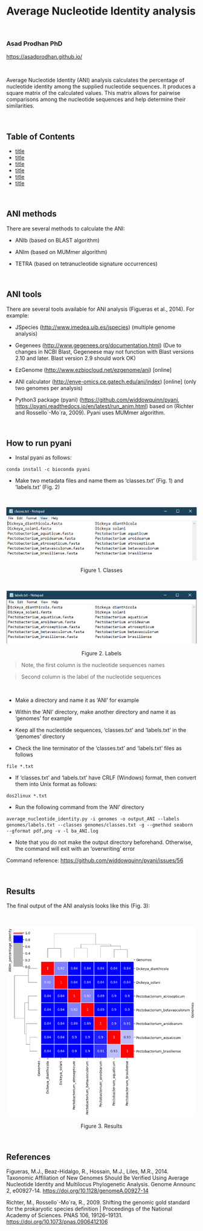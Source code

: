 # Average Nucleotide Identity analysis

<br />

### **Asad Prodhan PhD** 

https://asadprodhan.github.io/


<br />


Average Nucleotide Identity (ANI) analysis calculates the percentage of nucleotide identity among the supplied nucleotide sequences. It produces a square matrix of the calculated values. This matrix allows for pairwise comparisons among the nucleotide sequences and help determine their similarities. 

<br />


## Table of Contents  


- [title](link)  
- [title](link)  
- [title](link)  
- [title](link)  
- [title](link)  
- [title](link)  

<a name="headers"/>

<br />


## **ANI methods**


There are several methods to calculate the ANI:


- ANIb (based on BLAST algorithm)

- ANIm (based on MUMmer algorithm)

- TETRA (based on tetranucleotide signature occurrences)

<br />

## **ANI tools**


There are several tools available for ANI analysis (Figueras et al., 2014). For example:


- JSpecies (http://www.imedea.uib.es/jspecies) (multiple genome analysis)


- Gegenees (http://www.gegenees.org/documentation.html) (Due to changes in NCBI Blast, Gegeneese may not function with Blast versions 2.10 and later. Blast version 2.9 should work OK) 


- EzGenome (http://www.ezbiocloud.net/ezgenome/ani) [online] 


- ANI calculator (http://enve-omics.ce.gatech.edu/ani/index) [online] (only two genomes per analysis)


- Python3 package (pyani) (https://github.com/widdowquinn/pyani, https://pyani.readthedocs.io/en/latest/run_anim.html) based on (Richter and Rossello´-Mo´ra, 2009). Pyani uses MUMmer algorithm.

<br />

## **How to run pyani**


- Instal pyani as follows:


```
conda install -c bioconda pyani
```


- Make two metadata files and name them as ‘classes.txt’ (Fig. 1) and ‘labels.txt’ (Fig. 2)


<br />
<p align="center">
  <img 
    src="https://github.com/asadprodhan/Average-Nucleotide-Identity-ANI-analysis/blob/main/classes.PNG"
  >
</p>
<p align = "center">
Figure 1. Classes
</p>


<br />
<p align="center">
  <img 
    src="https://github.com/asadprodhan/Average-Nucleotide-Identity-ANI-analysis/blob/main/labels.PNG"
  >
</p>
<p align = "center">
Figure 2. Labels
</p>



> Note, the first column is the nucleotide sequences names

> Second column is the label of the nucleotide sequences
 
 <br />
 

- Make a directory and name it as ‘ANI’ for example


- Within the ‘ANI’ directory, make another directory and name it as ‘genomes’ for example


- Keep all the nucleotide sequences, ‘classes.txt’ and ‘labels.txt’ in the ‘genomes’ directory


- Check the line terminator of the ‘classes.txt’ and ‘labels.txt’ files as follows 


```
file *.txt
```


- If ‘classes.txt’ and ‘labels.txt’ have CRLF (Windows) format, then convert them into Unix format as follows:



```
dos2linux *.txt
```


- Run the following command from the ‘ANI’ directory



```
average_nucleotide_identity.py -i genomes -o output_ANI --labels genomes/labels.txt --classes genomes/classes.txt -g --gmethod seaborn --gformat pdf,png -v -l ba_ANI.log
```


- Note that you do not make the output directory beforehand. Otherwise, the command will exit with an ‘overwriting’ error



Command reference: https://github.com/widdowquinn/pyani/issues/56

<br />

## **Results**


The final output of the ANI analysis looks like this (Fig. 3):


<br />
<p align="center">
  <img 
    src="https://github.com/asadprodhan/Average-Nucleotide-Identity-ANI-analysis/blob/main/ANIm_percentage_identity.png"
  >
</p>
<p align = "center">
Figure 3. Results
</p>


<br />

## **References**


Figueras, M.J., Beaz-Hidalgo, R., Hossain, M.J., Liles, M.R., 2014. Taxonomic Affiliation of New Genomes Should Be Verified Using Average Nucleotide Identity and Multilocus Phylogenetic Analysis. Genome Announc 2, e00927-14. https://doi.org/10.1128/genomeA.00927-14


Richter, M., Rossello´-Mo´ra, R., 2009. Shifting the genomic gold standard for the prokaryotic species definition | Proceedings of the National Academy of Sciences. PNAS 106, 19126–19131. https://doi.org/10.1073/pnas.0906412106

